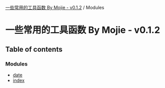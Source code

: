 [一些常用的工具函数 By Mojie - v0.1.2](README.md) / Modules

# 一些常用的工具函数 By Mojie - v0.1.2

## Table of contents

### Modules

- [date](modules/date.md)
- [index](modules/index.md)
